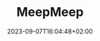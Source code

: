 ---
title: "MeepMeep"
description: "자율 주행에 도움이 되는 다른 도구들을 소개합니다."
summary: ""
date: 2023-09-07T16:04:48+02:00
lastmod: 2023-09-07T16:04:48+02:00
draft: false
weight: 701
toc: true
seo:
  title: "" # custom title (optional)
  description: "" # custom description (recommended)
  canonical: "" # custom canonical URL (optional)
  robots: "" # custom robot tags (optional)
---